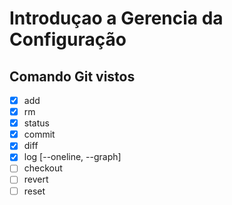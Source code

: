 # Introduçao a Gerencia da Configuração

## Comando Git vistos

 * [X] add
 * [X] rm
 * [X] status
 * [X] commit
 * [X] diff
 * [X] log [--oneline, --graph]
 * [ ] checkout
 * [ ] revert
 * [ ] reset